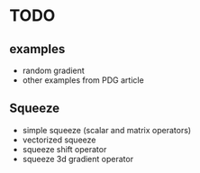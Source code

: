 # TODO

## examples
- random gradient
- other examples from PDG article

## Squeeze
- simple squeeze (scalar and matrix operators)
- vectorized squeeze 
- squeeze shift operator
- squeeze 3d gradient operator
